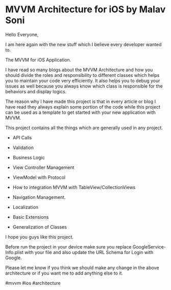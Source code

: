 # MVVM Architecture for iOS by Malav Soni

Hello Everyone,

I am here again with the new stuff which I believe every developer wanted to.

The MVVM for iOS Application. 

I have read so many blogs about the MVVM Architecture and how you should divide the roles and responsibility to different classes which helps you to maintain your code very efficiently. It also helps you to debug your issues as well because you always know which class is responsible for the behaviors and display logics.

The reason why I have made this project is that in every article or blog I have read they always explain some portion of the code while this project can be used as a template to get started with your new application with MVVM.

This project contains all the things which are generally used in any project. 

- API Calls

- Validation

- Business Logic

- View Controller Management

- ViewModel with Protocol

- How to integration MVVM with TableView/CollectionViews

- Navigation Management.

- Localization

- Basic Extensions

- Generalization of Classes

I hope you guys like this project.

Before run the project in your device make sure you replace GoogleService-Info.plist with your file and also update the URL Schema for Login with Google.

Please let me know if you think we should make any change in the above architecture or if you want me to add anything else to it. 

#mvvm #ios #architecture
